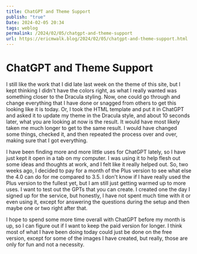 ```yaml
---
title: ChatGPT and Theme Support
publish: "true"
Date: 2024-02-05 20:34
tags: weblog
permalink: /2024/02/05/chatgpt-and-theme-support
url: https://ericmwalk.blog/2024/02/05/chatgpt-and-theme-support.html
---
```


# ChatGPT and Theme Support

I still like the work that I did late last week on the theme of this site, but I kept thinking I didn't have the colors right, as what I really wanted was something closer to the Dracula styling. Now, one could go through and change everything that I have done or snagged from others to get this looking like it is today. Or, I took the HTML template and put it in ChatGPT and asked it to update my theme in the Dracula style, and about 10 seconds later, what you are looking at now is the result. It would have most likely taken me much longer to get to the same result. I would have changed some things, checked it, and then repeated the process over and over, making sure that I got everything.

I have been finding more and more little uses for ChatGPT lately, so I have just kept it open in a tab on my computer. I was using it to help flesh out some ideas and thoughts at work, and I felt like it really helped out. So, two weeks ago, I decided to pay for a month of the Plus version to see what else the 4.0 can do for me compared to 3.5. I don't know if I have really used the Plus version to the fullest yet, but I am still just getting warmed up to more uses. I want to test out the GPTs that you can create. I created one the day I signed up for the service, but honestly, I have not spent much time with it or even using it, except for answering the questions during the setup and then maybe one or two right after that.

I hope to spend some more time overall with ChatGPT before my month is up, so I can figure out if I want to keep the paid version for longer. I think most of what I have been doing today could just be done on the free version, except for some of the images I have created, but really, those are only for fun and not a necessity.
